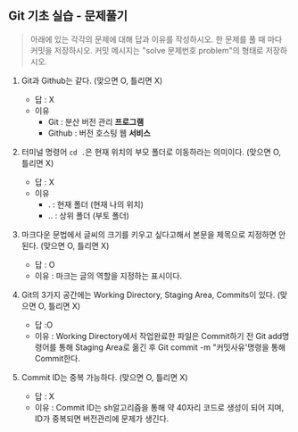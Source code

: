 ## Git 기초 실습 - 문제풀기

> 아래에 있는 각각의 문제에 대해 답과 이유를 작성하시오.
> 한 문제를 풀 때 마다 커밋을 저장하시오. 커밋 메시지는 "solve 문제번호 problem"의 형태로 저장하시오.



1. Git과 Github는 같다. (맞으면 O, 틀리면 X)

   - 답 : X
   - 이유
     - Git : 분산 버전 관리 **프로그램**
     - Github : 버전 호스팅 웹 **서비스**

   

2. 터미널 명령어 `cd .`은 현재 위치의 부모 폴더로 이동하라는 의미이다. (맞으면 O, 틀리면 X)

   - 답 : X
   - 이유
     - . : 현재 폴더 (현재 나의 위치)
     - .. : 상위 폴더 (부토 폴더)


3. 마크다운 문법에서 글씨의 크기를 키우고 싶다고해서 본문을 제목으로 지정하면 안된다. (맞으면 O, 틀리면 X)
   - 답 : O
   - 이유 : 마크는 글의 역할을 지정하는 표시이다.



4. Git의 3가지 공간에는 Working Directory, Staging Area, Commits이 있다. (맞으면 O, 틀리면 X)
   - 답 :O
   - 이유 : Working Directory에서 작업완료한 파일은 Commit하기 전 Git add명령어를 통해 Staging Area로 옮긴 후 Git commit -m "커밋사유'명령을 통해 Commit한다.



5. Commit ID는 중복 가능하다. (맞으면 O, 틀리면 X)
   - 답 : X
   - 이유 : Commit ID는 sh알고리즘을 통해 약 40자리 코드로 생성이 되어 지며, ID가 중복되면 버전관리에 문제가 생긴다.
